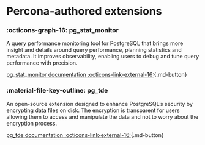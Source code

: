 # Percona-authored extensions

<div data-grid markdown>
<div data-banner markdown>

### :octicons-graph-16: pg_stat_monitor 

A query performance monitoring tool for PostgreSQL that brings more insight and details around query performance, planning statistics and metadata. It improves observability, enabling users to debug and tune query performance with precision.

[pg_stat_monitor documentation :octicons-link-external-16:](https://docs.percona.com/pg-stat-monitor/index.html){.md-button}
</div>

<div data-banner markdown>

### :material-file-key-outline: pg_tde

An open-source extension designed to enhance PostgreSQL’s security by encrypting data files on disk. The encryption is transparent for users allowing them to access and manipulate the data and not to worry about the encryption process.

[pg_tde documentation :octicons-link-external-16:](https://github.com/percona/pg_tde/tree/main){.md-button}

</div>
</div>
